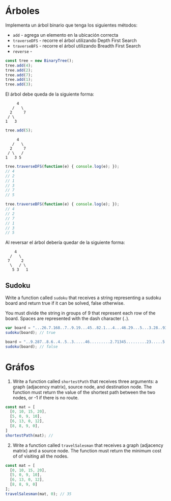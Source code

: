 # Árboles

Implementa un árbol binario que tenga los siguientes métodos:

* `add` - agrega un elemento en la ubicación correcta
* `traverseDFS` - recorre el árbol utilizando Depth First Search
* `traverseBFS` - recorre el árbol utilizando Breadth First Search
* `reverse` -

```javascript
const tree = new BinaryTree();
tree.add(4);
tree.add(2);
tree.add(7);
tree.add(1);
tree.add(3);
```

El árbol debe queda de la siguiente forma:

```
     4
   /   \
  2     7
 / \
1   3
```

```javascript
tree.add(5);
```

```
     4
   /   \
  2     7
 / \   /
1   3 5
```

```javascript
tree.traverseDFS(function(e) { console.log(e); });
// 4
// 2
// 1
// 3
// 7
// 5

tree.traverseBFS(function(e) { console.log(e); });
// 4
// 2
// 7
// 1
// 3
// 5
```

Al reversar el árbol debería quedar de la siguiente forma:

```
    4
  /   \
 7     2
  \   / \
   5 3   1
```

## Sudoku

Write a function called `sudoku` that receives a string representing a sudoku board and return true if it can be solved, false otherwise.

You must divide the string in groups of 9 that represent each row of the board. Spaces are represented with the dash character (`.`).

```javascript
var board = "...26.7.168..7..9.19...45..82.1...4...46.29...5...3.28..93...74.4..5..367.3.18...";
sudoku(board); // true

board = "..9.287..8.6..4..5..3.....46.........2.71345.........23.....5..9..4..8.7..125.3.."
sudoku(board); // false
```

# Gráfos

1. Write a function called `shortestPath` that receives three arguments: a graph (adjacency matrix), source node, and destination node. The function must return the value of the shortest path between the two nodes, or -1 if there is no route.

```javascript
const mat = [
  [0, 10, 15, 20],
  [5, 0, 9, 10],
  [6, 13, 0, 12],
  [8, 8, 9, 0],
]
shortestPath(mat); //
```

2. Write a function called `travelSalesman` that receives a graph (adjacency matrix) and a source node. The function must return the minimum cost of of visiting all the nodes.

```javascript
const mat = [
  [0, 10, 15, 20],
  [5, 0, 9, 10],
  [6, 13, 0, 12],
  [8, 8, 9, 0]
];
travelSalesman(mat, 0); // 35
```
